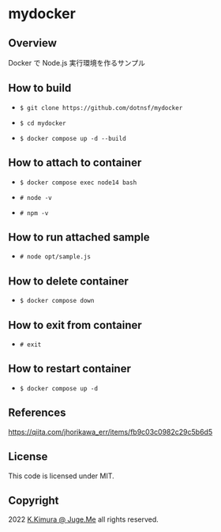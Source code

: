 # mydocker

## Overview

Docker で Node.js 実行環境を作るサンプル


## How to build

- `$ git clone https://github.com/dotnsf/mydocker`

- `$ cd mydocker`

- `$ docker compose up -d --build`


## How to attach to container

- `$ docker compose exec node14 bash`

- `# node -v`

- `# npm -v`


## How to run attached sample

- `# node opt/sample.js`


## How to delete container

- `$ docker compose down`


## How to exit from container

- `# exit`


## How to restart container

- `$ docker compose up -d`


## References

https://qiita.com/jhorikawa_err/items/fb9c03c0982c29c5b6d5


## License

This code is licensed under MIT.

## Copyright

2022 [K.Kimura @ Juge.Me](https://github.com/dotnsf) all rights reserved.
